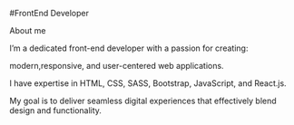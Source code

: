 
#FrontEnd Developer

About me

I’m a dedicated front-end developer with a passion for creating:

modern,responsive, and user-centered web applications.

I have expertise in HTML, CSS, SASS, Bootstrap, JavaScript, and React.js.

My goal is to deliver seamless digital experiences that effectively blend design and functionality.

